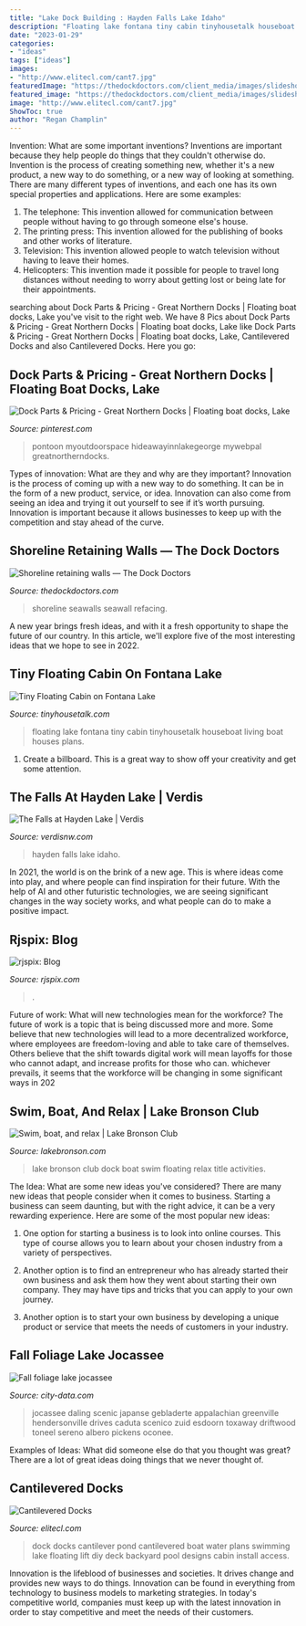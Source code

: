```yaml
---
title: "Lake Dock Building : Hayden Falls Lake Idaho"
description: "Floating lake fontana tiny cabin tinyhousetalk houseboat living boat houses plans"
date: "2023-01-29"
categories:
- "ideas"
tags: ["ideas"]
images:
- "http://www.elitecl.com/cant7.jpg"
featuredImage: "https://thedockdoctors.com/client_media/images/slideshows/shoreline-restoration-erosion-control/seawalls-5b.jpg"
featured_image: "https://thedockdoctors.com/client_media/images/slideshows/shoreline-restoration-erosion-control/seawalls-5b.jpg"
image: "http://www.elitecl.com/cant7.jpg"
ShowToc: true
author: "Regan Champlin"
---
```



Invention: What are some important inventions?
Inventions are important because they help people do things that they couldn't otherwise do. Invention is the process of creating something new, whether it's a new product, a new way to do something, or a new way of looking at something. There are many different types of inventions, and each one has its own special properties and applications. Here are some examples: 
1. The telephone: This invention allowed for communication between people without having to go through someone else's house.
2. The printing press: This invention allowed for the publishing of books and other works of literature.
3. Television: This invention allowed people to watch television without having to leave their homes.
4. Helicopters: This invention made it possible for people to travel long distances without needing to worry about getting lost or being late for their appointments.

	

		
searching about Dock Parts &amp; Pricing - Great Northern Docks | Floating boat docks, Lake you've visit to the right web. We have 8 Pics about Dock Parts &amp; Pricing - Great Northern Docks | Floating boat docks, Lake like Dock Parts &amp; Pricing - Great Northern Docks | Floating boat docks, Lake, Cantilevered Docks and also Cantilevered Docks. Here you go:
		
    
## Dock Parts &amp; Pricing - Great Northern Docks | Floating Boat Docks, Lake

<img loading=lazy src="https://i.pinimg.com/736x/76/16/77/7616776108ed797ebe8324b9ee56638d.jpg" onerror="this.onerror=null;this.src='https://tse1.mm.bing.net/th?id=OIP.rggQaAHPzRtI26eHj2ePjgHaRB&amp;pid=15.1';" alt="Dock Parts &amp; Pricing - Great Northern Docks | Floating boat docks, Lake">

_Source: pinterest.com_

>pontoon myoutdoorspace hideawayinnlakegeorge mywebpal greatnortherndocks. 

	

Types of innovation: What are they and why are they important?
Innovation is the process of coming up with a new way to do something. It can be in the form of a new product, service, or idea. Innovation can also come from seeing an idea and trying it out yourself to see if it’s worth pursuing. Innovation is important because it allows businesses to keep up with the competition and stay ahead of the curve.

    
## Shoreline Retaining Walls — The Dock Doctors

<img loading=lazy src="https://thedockdoctors.com/client_media/images/slideshows/shoreline-restoration-erosion-control/seawalls-5b.jpg" onerror="this.onerror=null;this.src='https://tse2.mm.bing.net/th?id=OIP.RB4cDW4uhcdFcmK2Nct1bwHaFQ&amp;pid=15.1';" alt="Shoreline retaining walls — The Dock Doctors">

_Source: thedockdoctors.com_

>shoreline seawalls seawall refacing. 

	

A new year brings fresh ideas, and with it a fresh opportunity to shape the future of our country.  In this article, we'll explore five of the most interesting ideas that we hope to see in 2022. 

    
## Tiny Floating Cabin On Fontana Lake

<img loading=lazy src="https://tinyhousetalk.com/wp-content/uploads/tiny-floating-cabin-fontana-lake-008.jpg" onerror="this.onerror=null;this.src='https://tse2.mm.bing.net/th?id=OIP.zjL0Lel7u0CbZC7sDFi-iQHaDw&amp;pid=15.1';" alt="Tiny Floating Cabin on Fontana Lake">

_Source: tinyhousetalk.com_

>floating lake fontana tiny cabin tinyhousetalk houseboat living boat houses plans. 

	

1. Create a billboard. This is a great way to show off your creativity and get some attention.

    
## The Falls At Hayden Lake | Verdis

<img loading=lazy src="http://verdisnw.com/wp-content/uploads/2017/01/Lower-Falls-Park-Shelters-and-Waterfall-Feature-r.jpg" onerror="this.onerror=null;this.src='https://tse4.mm.bing.net/th?id=OIP._h6Nj0PLfk5y_7z-SJUDmQHaFF&amp;pid=15.1';" alt="The Falls at Hayden Lake | Verdis">

_Source: verdisnw.com_

>hayden falls lake idaho. 

	

In 2021, the world is on the brink of a new age. This is where ideas come into play, and where people can find inspiration for their future. With the help of AI and other futuristic technologies, we are seeing significant changes in the way society works, and what people can do to make a positive impact.

    
## Rjspix: Blog

<img loading=lazy src="https://www.rjspix.com/img/s/v-10/p4033020341-5.jpg" onerror="this.onerror=null;this.src='https://tse2.mm.bing.net/th?id=OIP.mYSOmKWVWYy133pfTXT_VQHaE7&amp;pid=15.1';" alt="rjspix: Blog">

_Source: rjspix.com_

>. 

	

Future of work: What will new technologies mean for the workforce?
The future of work is a topic that is being discussed more and more. Some believe that new technologies will lead to a more decentralized workforce, where employees are freedom-loving and able to take care of themselves. Others believe that the shift towards digital work will mean layoffs for those who cannot adapt, and increase profits for those who can. whichever prevails, it seems that the workforce will be changing in some significant ways in 202
    
## Swim, Boat, And Relax | Lake Bronson Club

<img loading=lazy src="https://www.lakebronson.com/sites/default/files/styles/carousel/public/images/carousel/dock.jpg?itok=Pyk3LDt_" onerror="this.onerror=null;this.src='https://tse4.mm.bing.net/th?id=OIP.fJ_Y7TSY47xcouKrXEc46QHaDt&amp;pid=15.1';" alt="Swim, boat, and relax | Lake Bronson Club">

_Source: lakebronson.com_

>lake bronson club dock boat swim floating relax title activities. 

	

The Idea: What are some new ideas you've considered?
There are many new ideas that people consider when it comes to business. Starting a business can seem daunting, but with the right advice, it can be a very rewarding experience. Here are some of the most popular new ideas:
1. One option for starting a business is to look into online courses. This type of course allows you to learn about your chosen industry from a variety of perspectives.

2. Another option is to find an entrepreneur who has already started their own business and ask them how they went about starting their own company. They may have tips and tricks that you can apply to your own journey.

3. Another option is to start your own business by developing a unique product or service that meets the needs of customers in your industry.

    
## Fall Foliage Lake Jocassee

<img loading=lazy src="https://www.city-data.com/stock-photo/full/South_Carolina_3.jpg" onerror="this.onerror=null;this.src='https://tse4.mm.bing.net/th?id=OIP.U2aECLqPltHMGqbkjOmJkAHaFK&amp;pid=15.1';" alt="Fall foliage lake jocassee">

_Source: city-data.com_

>jocassee daling scenic japanse gebladerte appalachian greenville hendersonville drives caduta scenico zuid esdoorn toxaway driftwood toneel sereno albero pickens oconee. 

	

Examples of Ideas: What did someone else do that you thought was great?
There are a lot of great ideas doing things that we never thought of.

    
## Cantilevered Docks

<img loading=lazy src="http://www.elitecl.com/cant7.jpg" onerror="this.onerror=null;this.src='https://tse2.mm.bing.net/th?id=OIP.DcjTDKX6ZwLooQNLXZXzeAAAAA&amp;pid=15.1';" alt="Cantilevered Docks">

_Source: elitecl.com_

>dock docks cantilever pond cantilevered boat water plans swimming lake floating lift diy deck backyard pool designs cabin install access. 

	

Innovation is the lifeblood of businesses and societies. It drives change and provides new ways to do things. Innovation can be found in everything from technology to business models to marketing strategies. In today's competitive world, companies must keep up with the latest innovation in order to stay competitive and meet the needs of their customers.

